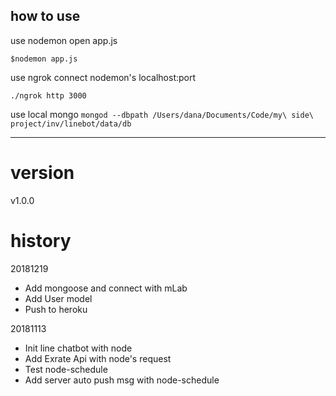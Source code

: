 
## how to use

use nodemon open app.js

`$nodemon app.js`

use ngrok connect nodemon's localhost:port

`./ngrok http 3000`

use local mongo
`mongod --dbpath /Users/dana/Documents/Code/my\ side\ project/inv/linebot/data/db`


---

# version
v1.0.0


# history
20181219
- Add mongoose and connect with mLab
- Add User model
- Push to heroku


20181113
- Init line chatbot with node
- Add Exrate Api with node's request
- Test node-schedule
- Add server auto push msg with node-schedule
